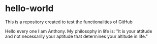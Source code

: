 # hello-world
This is a repository created to test the functionalities of GitHub

Hello every one
I am Anthony. 
My philosophy in life is: "It is your attitude and not necessarily your aptitude that determines your altitude in life."

